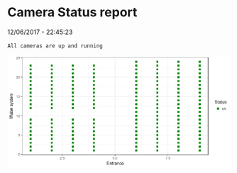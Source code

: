 Camera Status report
================
12/06/2017 - 22:45:23

    All cameras are up and running

![](camreport_files/figure-markdown_github/unnamed-chunk-2-1.png)
